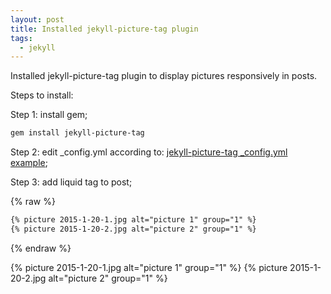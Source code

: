 ```yaml
---
layout: post
title: Installed jekyll-picture-tag plugin
tags:
  - jekyll
---
```


Installed jekyll-picture-tag plugin to display pictures responsively in posts.

Steps to install:

Step 1: install gem;

``` bash
gem install jekyll-picture-tag
```

Step 2: edit _config.yml according to: [jekyll-picture-tag _config.yml example](https://github.com/robwierzbowski/jekyll-picture-tag/blob/master/examples/_config.yml);

Step 3: add liquid tag to post;

{% raw %}
``` html
{% picture 2015-1-20-1.jpg alt="picture 1" group="1" %}
{% picture 2015-1-20-2.jpg alt="picture 2" group="1" %}
```
{% endraw %}
	
{% picture 2015-1-20-1.jpg alt="picture 1" group="1" %}
{% picture 2015-1-20-2.jpg alt="picture 2" group="1" %}
